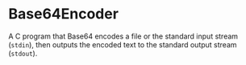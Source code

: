 # Base64Encoder
A C program that Base64 encodes a file or the standard input stream (`stdin`), then outputs the encoded text to the standard output stream (`stdout`).
